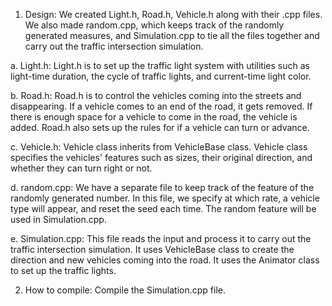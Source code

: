 1. Design:
We created Light.h, Road.h, Vehicle.h along with their .cpp files. We also made random.cpp, which keeps track of the randomly generated measures, and Simulation.cpp to tie all the files together and carry out the traffic intersection simulation.

a. Light.h:
Light.h is to set up the traffic light system with utilities such as light-time duration, the cycle of traffic lights, and current-time light color.

b. Road.h:
Road.h is to control the vehicles coming into the streets and disappearing. If a vehicle comes to an end of the road, it gets removed. If there is enough space for a vehicle to come in the road, the vehicle is added.
Road.h also sets up the rules for if a vehicle can turn or advance.

c. Vehicle.h:
Vehicle class inherits from VehicleBase class. Vehicle class specifies the vehicles' features such as sizes, their original direction, and whether they can turn right or not.

d. random.cpp:
We have a separate file to keep track of the feature of the randomly generated number. In this file, we specify at which rate, a vehicle type will appear, and reset the seed each time. The random feature will be used in Simulation.cpp.

e. Simulation.cpp:
This file reads the input and process it to carry out the traffic intersection simulation. It uses VehicleBase class to create the direction and new vehicles coming into the road. It uses the Animator class to set up the traffic lights.


2. How to compile:
Compile the Simulation.cpp file.

